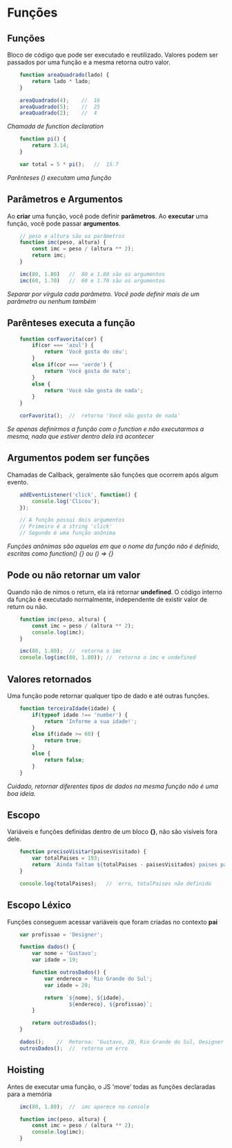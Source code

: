 # Funções

## Funções

Bloco de código que pode ser executado e reutilizado. Valores
podem ser passados por uma função e a mesma retorna outro
valor.

```js
    function areaQuadrado(lado) {
        return lado * lado;
    }

    areaQuadrado(4);    //  16
    areaQuadrado(5);    //  25
    areaQuadrado(2);    //  4
```

*Chamada de function declaration*

```js
    function pi() {
        return 3.14;
    }

    var total = 5 * pi();   //  15.7
```

*Parênteses () executam uma função*

## Parâmetros e Argumentos

Ao **criar** uma função, você pode definir **parâmetros**.
Ao **executar** uma função, você pode passar **argumentos**.

```js
    // peso e altura são os parâmetros
    function imc(peso, altura) {
        const imc = peso / (altura ** 2);
        return imc;
    }

    imc(80, 1.80)   //  80 e 1.80 são os argumentos
    imc(60, 1.70)   //  60 e 1.70 são os argumentos
```

*Separar por vírgula cada*
*parâmetro. Você pode definir*
*mais de um parâmetro ou nenhum*
*também*

## Parênteses executa a função

```js
    function corFavorita(cor) {
        if(cor === 'azul') {
            return 'Você gosta do céu';
        }
        else if(cor === 'verde') {
            return 'Você gosta de mato';
        }
        else {
            return 'Você não gosta de nada';
        }
    }

    corFavorita();  //  retorna 'Você não gosta de nada'
```

*Se apenas definirmos a função*
*com o function e não executarmos*
*a mesma, nada que estiver dentro*
*dela irá acontecer*

## Argumentos podem ser funções

Chamadas de Callback, geralmente são funções que ocorrem após
algum evento.

```js
    addEventListener('click', function() {
        console.log('Clicou');
    });

    // A função possui dois argumentos
    // Primeiro é a string 'click'
    // Segundo é uma função anônima
```

*Funções anônimas são aquelas em*
*que o nome da função não é*
*definido, escritas como*
*function() {} ou () => {}*

## Pode ou não retornar um valor

Quando não de nimos o return, ela irá retornar **undefined**.
O código interno da função é executado normalmente, independente
de existir valor de return ou não.

```js
    function imc(peso, altura) {
        const imc = peso / (altura ** 2);
        console.log(imc);
    }

    imc(80, 1.80);  //  retorna o imc
    console.log(imc(80, 1.80)); //  retorna o imc e undefined
```

## Valores retornados

Uma função pode retornar qualquer tipo de dado e até outras
funções.

```js
    function terceiraIdade(idade) {
        if(typeof idade !== 'number') {
            return 'Informe a sua idade!';
        }
        else if(idade >= 60) {
            return true;
        }
        else {
            return false;
        }
    }
```

*Cuidado, retornar diferentes*
*tipos de dados na mesma função*
*não é uma boa ideia.*

## Escopo

Variáveis e funções definidas dentro de um bloco **{}**, não são
visíveis fora dele.

```js
    function precisoVisitar(paisesVisitado) {
        var totalPaises = 193;
        return `Ainda faltam ${totalPaises - paisesVisitados} paises para visitar`;
    }

    console.log(totalPaises);   //  erro, totalPaises não definido
```

## Escopo Léxico

Funções conseguem acessar variáveis que foram criadas no
contexto **pai**

```js
    var profissao = 'Designer';

    function dados() {
        var nome = 'Gustavo';
        var idade = 19;

        function outrosDados() {
            var endereco = 'Rio Grande do Sul';
            var idade = 20;

            return `${nome}, ${idade},
                    ${endereco}, ${profissao}`;
        }

        return outrosDados();
    }

    dados();    //  Retorna: 'Gustavo, 20, Rio Grande do Sul, Designer'
    outrosDados();  //  retorna um erro
```

## Hoisting

Antes de executar uma função, o JS 'move' todas as funções
declaradas para a memória

```js
    imc(80, 1.80);  //  imc aparece no console

    function imc(peso, altura) {
        const imc = peso / (altura ** 2);
        console.log(imc);
    }
```